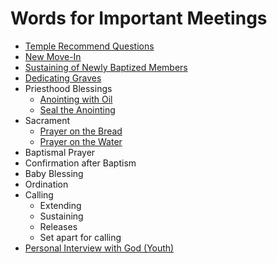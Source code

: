 # Words for Important Meetings
+ [Temple Recommend Questions](https://github.com/fataha801/wording/blob/main/temple-recommend.md)
+ [New Move-In](https://github.com/fataha801/wording/blob/main/new-move-in.md)
+ [Sustaining of Newly Baptized Members](https://github.com/fataha801/wording/blob/main/newly-baptized.md)
+ [Dedicating Graves](https://github.com/fataha801/wording/blob/main/dedicating-graves.md)
+ Priesthood Blessings
  + [Anointing with Oil](https://github.com/fataha801/wording/blob/main/anointing-with-oil.md)
  + [Seal the Anointing](https://github.com/fataha801/wording/blob/main/seal-the-anointing.md)
+ Sacrament
  + [Prayer on the Bread](https://github.com/fataha801/wording/blob/main/prayer-on-the-bread.md)
  + [Prayer on the Water](https://github.com/fataha801/wording/blob/main/prayer-on-the-water.md)
+ Baptismal Prayer
+ Confirmation after Baptism
+ Baby Blessing
+ Ordination
+ Calling
  + Extending
  + Sustaining
  + Releases 
  + Set apart for calling
+ [Personal Interview with God (Youth)](https://github.com/fataha801/wording/blob/main/personal-interview.md)
